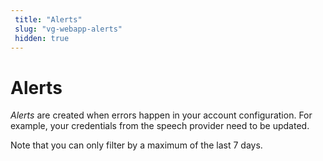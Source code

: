 ```yaml
---
 title: "Alerts" 
 slug: "vg-webapp-alerts" 
 hidden: true 
---
```


# Alerts

*Alerts* are created when errors happen in your account configuration. For example, your credentials from the speech provider need to be updated.

Note that you can only filter by a maximum of the last 7 days.